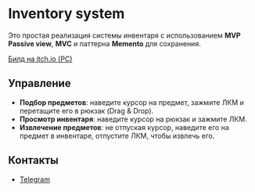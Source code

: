 # Inventory system
Это простая реализация системы инвентаря с использованием <b>MVP Passive view</b>, <b>MVC</b> и паттерна <b>Memento</b> для сохранения.

[Билд на itch.io (PC)](https://virvon.itch.io/inventory)

## Управление
- <b>Подбор предметов</b>: наведите курсор на предмет, зажмите ЛКМ и перетащите его в рюкзак (Drag & Drop).
- <b>Просмотр инвентаря</b>: наведите курсор на рюкзак и зажмите ЛКМ.
- <b>Извлечение предметов</b>: не отпуская курсор, наведите его на предмет в инвентаре, отпустите ЛКМ, чтобы извлечь его.

## Контакты
- [Telegram](https://t.me/Virvon)
